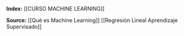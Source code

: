 **Index:** [[CURSO MACHINE LEARNING]]

**Source:**
[[Qué es Machine Learning]]
[[Regresión Lineal Aprendizaje Supervisado]]
